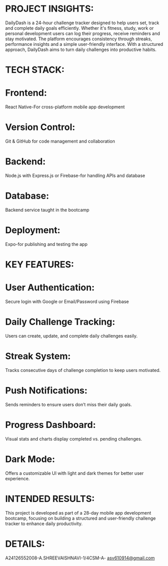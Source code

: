 # PROJECT INSIGHTS: 
DailyDash is a 24-hour challenge tracker designed to help users set, track and complete daily goals efficiently. Whether it's fitness, study, work or personal development users can log their progress, receive reminders and stay motivated. The platform encourages consistency through streaks, performance insights and a simple user-friendly interface. With a structured approach, DailyDash aims to turn daily challenges into productive habits.  
# TECH STACK: 
# Frontend: 
React Native-For cross-platform mobile app development
#  Version Control:
Git & GitHub for code management and collaboration
#  Backend: 
Node.js with Express.js or Firebase-for handling APIs and database
#  Database: 
Backend service taught in the bootcamp
# Deployment:
Expo-for publishing and testing the app
# KEY FEATURES: 
#  User Authentication: 
Secure login with Google or Email/Password using Firebase 
# Daily Challenge Tracking: 
Users can create, update, and complete daily challenges easily.
# Streak System: 
Tracks consecutive days of challenge completion to keep users motivated.
# Push Notifications: 
Sends reminders to ensure users don’t miss their daily goals.
# Progress Dashboard:
Visual stats and charts display completed vs. pending challenges.
#  Dark Mode: 
Offers a customizable UI with light and dark themes for better user experience.
# INTENDED RESULTS: 
This project is developed as part of a 28-day mobile app development bootcamp, focusing on building a structured
and user-friendly challenge tracker to enhance daily productivity.
# DETAILS:
A24126552008-A.SHREEVAISHNAVI-1/4CSM-A- asv610914@gmail.com
